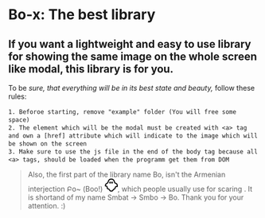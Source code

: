 Bo-x: The best library
===============
## If you want a lightweight and easy to use library for showing the same image on the whole screen like modal, this library is for you.
To be _sure, that everything will be in its best state and beauty,_ follow these rules:

	1. Beforoe starting, remove "example" folder (You will free some space)
	2. The element which will be the modal must be created with <a> tag and own a [href] attribute which will indicate to the image which will be shown on the screen
	3. Make sure to use the js file in the end of the body tag because all <a> tags, should be loaded when the programm get them from DOM

>Also, the first part of the library name Bo, isn't the Armenian interjection Բօ~ (Boo!) ![alt text](https://raw.githubusercontent.com/Smbo-2002/bo-x/master/example/img/ghost.png "Booo!"), which people usually use for scaring . It is shortand of my name Smbat -> Smbo -> Bo. Thank you for your attention. :) 
